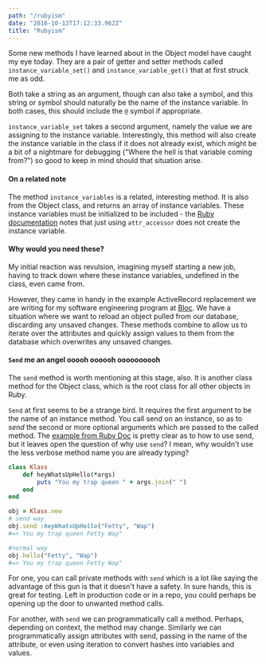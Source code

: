 ```yaml
---
path: "/rubyism"
date: "2016-10-13T17:12:33.962Z"
title: "Rubyism"
---
```


Some new methods I have learned about in the Object model have caught my eye today. They are a pair of getter and setter methods called `instance_variable_set()` and `instance_variable_get()` that at first struck me as odd.

Both take a string as an argument, though can also take a symbol, and this string or symbol should naturally be the name of the instance variable. In both cases, this should include the `@` symbol if appropriate.

`instance_variable_set` takes a second argument, namely the value we are assigning to the instance variable. Interestingly, this method will also create the instance variable in the class if it does not already exist, which might be a bit of a nightmare for debugging ("Where the hell is that variable coming from?") so good to keep in mind should that situation arise.

#### On a related note
The method `instance_variables` is a related, interesting method. It is also from the Object class, and returns an array of instance variables. These instance variables must be initialized to be included - the [Ruby documentation](https://ruby-doc.org/core-2.3.1/Object.html#method-i-instance_variable_get) notes that just using `attr_accessor` does not create the instance variable.

#### Why would you need these?
My initial reaction was revulsion, imagining myself starting a new job, having to track down where these instance variables, undefined in the class, even came from.

However, they came in handy in the example ActiveRecord replacement we are writing for my software engineering program at [Bloc](www.bloc.io). We have a situation where we want to reload an object pulled from our database, discarding any unsaved changes. These methods combine to allow us to iterate over the attributes and quickly assign values to them from the database which overwrites any unsaved changes.

#### `Send` me an angel ooooh oooooh oooooooooh
The `send` method is worth mentioning at this stage, also. It is another class method for the Object class, which is the root class for all other objects in Ruby.

`Send` at first seems to be a strange bird. It requires the first argument to be the name of an instance method. You call send on an instance, so as to *send* the second or more optional arguments which are passed to the called method. The [example from Ruby Doc](http://ruby-doc.org/core-2.3.1/Object.html#method-i-send) is pretty clear as to how to use send, but it leaves open the question of why use `send`? I mean, why wouldn't use the less verbose method name you are already typing?

```ruby
class Klass
	def heyWhatsUpHello(*args)
		puts "You my trap queen " + args.join(" ")
	end
end

obj = Klass.new
# send way
obj.send :heyWhatsUpHello("Fetty", "Wap")
#=> You my trap queen Fetty Wap"

#normal way
obj.hello("Fetty", "Wap")
#=> You my trap queen Fetty Wap"
```

For one, you can call private methods with `send` which is a lot like saying the advantage of this gun is that it doesn't have a safety. In sure hands, this is great for testing. Left in production code or in a repo, you could perhaps be opening up the door to unwanted method calls.

For another, with `send` we can programmatically call a method. Perhaps, depending on context, the method may change. Similarly we can programmatically assign attributes with send, passing in the name of the attribute, or even using iteration to convert hashes into variables and values.
